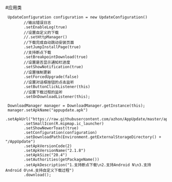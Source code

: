 
#应用类

     UpdateConfiguration configuration = new UpdateConfiguration()
            //输出错误日志
            .setEnableLog(true)
            //设置自定义的下载
            //.setHttpManager()
            //下载完成自动跳动安装页面
            .setJumpInstallPage(true)
            //支持断点下载
            .setBreakpointDownload(true)
            //设置是否显示通知栏进度
            .setShowNotification(true)
            //设置强制更新
            .setForcedUpgrade(false)
            //设置对话框按钮的点击监听
            .setButtonClickListener(this)
            //设置下载过程的监听
            .setOnDownloadListener(this);

     DownloadManager manager = DownloadManager.getInstance(this);
     manager.setApkName("appupdate.apk")
            .setApkUrl("https://raw.githubusercontent.com/azhon/AppUpdate/master/apk/appupdate.apk")
            .setSmallIcon(R.mipmap.ic_launcher)
            .setShowNewerToast(true)
            .setConfiguration(configuration)
            .setDownloadPath(Environment.getExternalStorageDirectory() + "/AppUpdate")
            .setApkVersionCode(2)
            .setApkVersionName("2.1.8")
            .setApkSize("20.4")
            .setAuthorities(getPackageName())
            .setApkDescription("1.支持断点下载\n2.支持Android N\n3.支持Android O\n4.支持自定义下载过程")
            .download();
